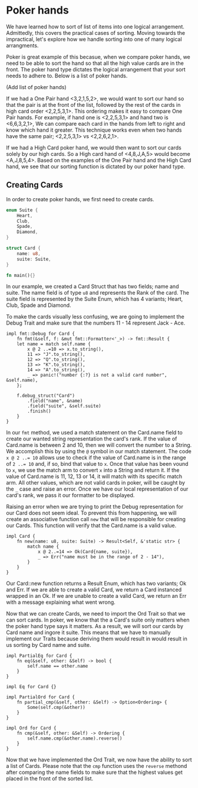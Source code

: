 # Poker hands
We have learned how to sort of list of items into one logical arrangement. Admittedly, this covers the practical cases of sorting. Moving towards the impractical, let's explore how we handle sorting into one of many logical arrangments.

Poker is great example of this becasue, when we compare poker hands, we need to be able to sort the hand so that all the high value cards are in the front. The poker hand type dictates the logical arrangement that your sort needs to adhere to. Below is a list of poker hands.

(Add list of poker hands)

If we had a One Pair hand <3,2,1,5,2>, we would want to sort our hand so that the pair is at the front of the list, followed by the rest of the cards in high card order <2,2,5,3,1>. This ordering makes it easy to compare One Pair hands. For example, if hand one is <2,2,5,3,1> and hand two is <6,6,3,2,1>, We can compare each card in the hands from left to right and know which hand it greater. This technique works even when two hands have the same pair; <2,2,5,3,1> vs <2,2,6,2,1>.

If we had a High Card poker hand, we would then want to sort our cards solely by our high cards. So a High card hand of <4,8,J,A,5> would become <A,J,8,5,4>. Based on the examples of the One Pair hand and the High Card hand, we see that our sorting function is dictated by our poker hand type.

## Creating Cards

In order to create poker hands, we first need to create cards.

```rust
enum Suite {
    Heart,
    Club,
    Spade,
    Diamond,
}

struct Card {
    name: u8,
    suite: Suite,
}

fn main(){}
```

In our example, we created a Card Struct that has two fields; name and suite. The name field is of type `u8` and represents the Rank of the card. The suite field is represented by the Suite Enum, which has 4 variants; Heart, Club, Spade and Diamond.

To make the cards visually less confusing, we are going to implement the Debug Trait and make sure that the numbers 11 - 14 represent Jack - Ace.

```rust,noplayground
impl fmt::Debug for Card {
    fn fmt(&self, f: &mut fmt::Formatter<'_>) -> fmt::Result {
	let name = match self.name {
	    x @ 2 ..=10 => x.to_string(),
	    11 => "J".to_string(),
	    12 => "Q".to_string(),
	    13 => "K".to_string(),
	    14 => "A".to_string(),
	    _ => panic!("number {:?} is not a valid card number", &self.name),
	};

	f.debug_struct("Card")
	    .field("name", &name)
	    .field("suite", &self.suite)
	    .finish()
    }
}
```
In our `fmt` method, we used a match statement on the Card.name field to create our wanted string representation the card's rank. If the value of Card.name is between 2 and 10, then we will convert the number to a String. We accomplish this by using the `@` symbol in our match statement. The code `x @ 2 ..= 10` allows use to check if the value of Card.name is in the range of `2 ..= 10` and, if so, bind that value to `x`. Once that value has been vound to `x`, we use the match arm to convert `x` into a String and return it. If the value of Card.name is 11, 12, 13 or 14, it will match with its specific match arm. All other values, which are not valid cards in poker, will be caught by the `_` case and raise an error. Once we have our local representation of our card's rank, we pass it our formatter to be displayed.

Raising an error when we are trying to print the Debug representation for our Card does not seem ideal. To prevent this from happening, we will create an associative function call `new` that will be responsible for creating our Cards. This function will verify that the Card.name is a valid value.

```rust,noplayground
impl Card {
    fn new(name: u8, suite: Suite) -> Result<Self, &'static str> {
		match name {
			x @ 2..=14 => Ok(Card{name, suite}),
			_ => Err("name must be in the range of 2 - 14"),
		}
    }
}
```
Our Card::new function returns a Result Enum, which has two variants; Ok and Err. If we are able to create a valid Card, we return a Card instanced wrapped in an Ok. If we are unable to create a valid Card, we return an Err with a message explaining what went wrong.

Now that we can create Cards, we need to import the Ord Trait so that we can sort cards. In poker, we know that the a Card's suite only matters when the poker hand type says it matters. As a result, we will sort our cards by Card name and ingore it suite. This means that we have to manually implement our Traits because deriving them would result in would result in us sorting by Card name and suite.

```rust,noplayground
impl PartialEq for Card {
    fn eq(&self, other: &Self) -> bool {
        self.name == other.name
    }
}

impl Eq for Card {}

impl PartialOrd for Card {
    fn partial_cmp(&self, other: &Self) -> Option<Ordering> {
        Some(self.cmp(&other))
    }
}

impl Ord for Card {
    fn cmp(&self, other: &Self) -> Ordering {
        self.name.cmp(&other.name).reverse()
    }
}
```
Now that we have implemented the Ord Trait, we now have the ability to sort a list of Cards. Please note that the `cmp` function uses the `reverse` methond after comparing the name fields to make sure that the highest values get placed in the front of the sorted list.
